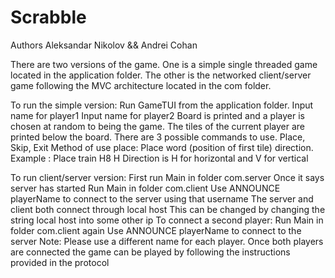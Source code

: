 # Scrabble

Authors Aleksandar Nikolov && Andrei Cohan

There are two versions of the game. 
One is a simple single threaded game located in the application folder.
The other is the networked client/server game following the MVC architecture located in the com folder.

To run the simple version:
Run GameTUI from the application folder.
Input name for player1
Input name for player2
Board is printed and a player is chosen at random to being the game.
The tiles of the current player are printed below the board.
There are 3 possible commands to use.
Place, Skip, Exit
Method of use place:
Place word (position of first tile) direction.
Example : Place train H8 H 
Direction  is H for horizontal and V for vertical

To run client/server version:
First run Main in folder com.server
Once it says server has started
Run Main in folder com.client
Use ANNOUNCE playerName to connect to the server using that username
The server and client both connect through local host
This can be changed by changing the string local host into some other ip
To connect a second player: 
Run Main in folder com.client again
Use ANNOUNCE playerName to connect to the server
Note: Please use a different name for each player.
Once both players are connected the game can be played by following the instructions provided in the protocol
